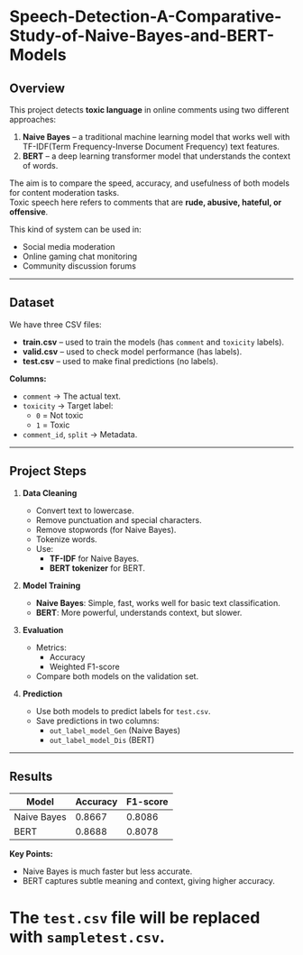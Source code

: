 # Speech-Detection-A-Comparative-Study-of-Naive-Bayes-and-BERT-Models

##  Overview
This project detects **toxic language** in online comments using two different approaches:
1. **Naive Bayes** – a traditional machine learning model that works well with TF-IDF(Term Frequency-Inverse Document Frequency) text features.
2. **BERT** – a deep learning transformer model that understands the context of words.

The aim is to compare the speed, accuracy, and usefulness of both models for content moderation tasks.  
Toxic speech here refers to comments that are **rude, abusive, hateful, or offensive**.  

This kind of system can be used in:
- Social media moderation
- Online gaming chat monitoring
- Community discussion forums

---

## Dataset
We have three CSV files:
- **train.csv** – used to train the models (has `comment` and `toxicity` labels).
- **valid.csv** – used to check model performance (has labels).
- **test.csv** – used to make final predictions (no labels).

**Columns:**
- `comment` → The actual text.
- `toxicity` → Target label:
  - `0` = Not toxic
  - `1` = Toxic
- `comment_id`, `split` → Metadata.

---

##  Project Steps
1. **Data Cleaning**
   - Convert text to lowercase.
   - Remove punctuation and special characters.
   - Remove stopwords (for Naive Bayes).
   - Tokenize words.
   - Use:
     - **TF-IDF** for Naive Bayes.
     - **BERT tokenizer** for BERT.

2. **Model Training**
   - **Naive Bayes**: Simple, fast, works well for basic text classification.
   - **BERT**: More powerful, understands context, but slower.

3. **Evaluation**
   - Metrics:
     - Accuracy
     - Weighted F1-score
   - Compare both models on the validation set.

4. **Prediction**
   - Use both models to predict labels for `test.csv`.
   - Save predictions in two columns:
     - `out_label_model_Gen` (Naive Bayes)
     - `out_label_model_Dis` (BERT)

---

## Results
| Model        | Accuracy | F1-score   |
|--------------|----------|------------|
| Naive Bayes  | 0.8667   | 0.8086     |
| BERT         | 0.8688   | 0.8078     |

**Key Points:**
- Naive Bayes is much faster but less accurate.
- BERT captures subtle meaning and context, giving higher accuracy.

# The `test.csv` file will be replaced with `sampletest.csv`. 
